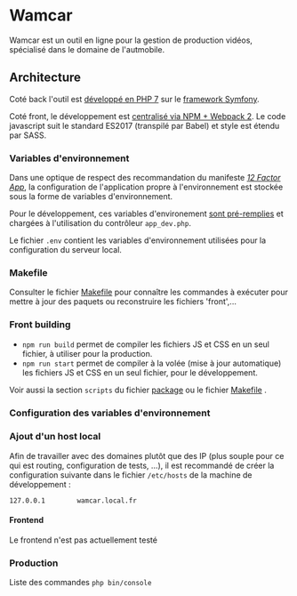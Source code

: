 # Wamcar

Wamcar est un outil en ligne pour la gestion de production vidéos, spécialisé dans le domaine de l'autmobile.

## Architecture

Coté back l'outil est [développé en PHP 7](composer.json) sur le [framework Symfony](app/AppKernel.php).

Coté front, le développement est [centralisé via NPM + Webpack 2](package.json). Le code javascript suit le standard ES2017 (transpilé par Babel) et style est étendu par SASS.

### Variables d'environnement

Dans une optique de respect des recommandation du manifeste _[12 Factor App](https://12factor.net/config)_, la configuration de l'application propre à l'environnement est stockée sous la forme de variables d'environnement.

Pour le développement, ces variables d'environement [sont pré-remplies](.env) et chargées à l'utilisation du contrôleur `app_dev.php`.

Le fichier `.env` contient les variables d'environnement utilisées pour la configuration du serveur local. 

### Makefile

Consulter le fichier [Makefile](Makefile) pour connaître les commandes à exécuter pour mettre à jour des paquets ou reconstruire les fichiers 'front',... 

### Front building

- `npm run build` permet de compiler les fichiers JS et CSS en un seul fichier, à utiliser pour la production.
- `npm run start` permet de compiler à la volée (mise à jour automatique) les fichiers JS et CSS en un seul fichier, pour le développement.
 
Voir aussi la section `scripts` du fichier [package](package.json) ou le fichier [Makefile](Makefile) . 


### Configuration des variables d'environnement



### Ajout d'un host local

Afin de travailler avec des domaines plutôt que des IP (plus souple pour ce qui est routing, configuration de tests, ...), il est recommandé de créer la configuration suivante dans le fichier `/etc/hosts` de la machine de développement :

```
127.0.0.1        wamcar.local.fr
```

#### Frontend

Le frontend n'est pas actuellement testé


### Production

Liste des commandes `php bin/console` <!--- ou consulter le fichier ["Déploiement"](https://docs.google.com/document/d/1F4OuafRszCchhBEgWuCirIHE36VamU6CIUA1TcDBhG4) disponible sur le drive --->
 
